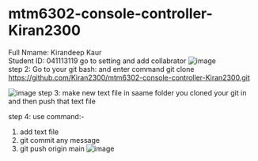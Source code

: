 # mtm6302-console-controller-Kiran2300
<h>Full Nmame: Kirandeep Kaur  <br>
Student ID: 041113119 </h>
go to setting and add collabrator
![image](https://github.com/Kiran2300/mtm6302-console-controller-Kiran2300/assets/134239892/0f361b78-7ce7-41eb-baa1-e83434918718) <br>
step 2: Go to your git bash: and enter command git clone
https://github.com/Kiran2300/mtm6302-console-controller-Kiran2300.git

![image](https://github.com/Kiran2300/mtm6302-console-controller-Kiran2300/assets/134239892/e56a30b6-a2ff-4108-ae09-c50b0048aff6)
step 3: make new text file in saame folder you cloned your git in and then push that text file

step 4: use command:-
1. add text file
2. git commit any message
3. git push origin main
![image](https://github.com/Kiran2300/mtm6302-console-controller-Kiran2300/assets/134239892/7db3f439-15bf-46e1-8937-5862cea7de7e)

